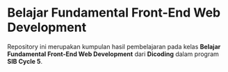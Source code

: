 # Belajar Fundamental Front-End Web Development

Repository ini merupakan kumpulan hasil pembelajaran pada kelas __Belajar Fundamental Front-End Web Development__ dari __Dicoding__ dalam program __SIB Cycle 5__.
